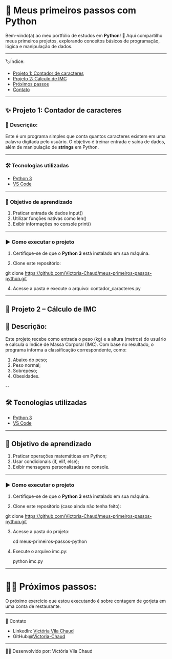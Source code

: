 # 🐍 Meus primeiros passos com Python
Bem-vindo(a) ao meu portfólio de estudos em **Python**! 🚀
Aqui compartilho meus primeiros projetos, explorando conceitos básicos de programação, lógica e manipulação de dados.

---
🏷️Índice:

- [Projeto 1: Contador de caracteres](#-projeto-1-contador-de-caracteres)
- [Projeto 2: Cálculo de IMC](#-projeto-2--cálculo-de-imc)
- [Próximos passos](#-próximos-passos)
- [Contato](#-contato)

---
## ✨ Projeto 1: Contador de caracteres

### 📖 Descrição:

Este é um programa simples que conta quantos caracteres existem em uma palavra digitada pelo usuário. O objetivo é treinar entrada e saída de dados, além de manipulação de **strings** em Python.

---

### 🛠️ Tecnologias utilizadas

- [Python 3](https://www.python.org/)
- [VS Code](https://code.visualstudio.com/download)

---

### 🎯 Objetivo de aprendizado

1. Praticar entrada de dados input()
2. Utilizar funções nativas como len()
3. Exibir informações no console print()

---

### ▶️ Como executar o projeto

1. Certifique-se de que o **Python 3** está instalado em sua máquina.
   
3. Clone este repositório:
   
git clone https://github.com/Victoria-Chaud/meus-primeiros-passos-python.git
  
4. Acesse a pasta e execute o arquivo: contador_caracteres.py

---

## 🧮 Projeto 2 – Cálculo de IMC

## 📖 Descrição:

Este projeto recebe como entrada o peso (kg) e a altura (metros) do usuário e calcula o Índice de Massa Corporal (IMC).
Com base no resultado, o programa informa a classificação correspondente, como:
1. Abaixo do peso;
2. Peso normal;
3. Sobrepeso;
4. Obesidades.

--
## 🛠️ Tecnologias utilizadas

- [Python 3](https://www.python.org/)
- [VS Code](https://code.visualstudio.com/download)

---
## 🎯 Objetivo de aprendizado

1. Praticar operações matemáticas em Python;
2. Usar condicionais (if, elif, else);
3. Exibir mensagens personalizadas no console.

---
### ▶️ Como executar o projeto

1. Certifique-se de que o **Python 3** está instalado em sua máquina.
   
2. Clone este repositório (caso ainda não tenha feito):
   
git clone https://github.com/Victoria-Chaud/meus-primeiros-passos-python.git

3. Acesse a pasta do projeto:
   
   cd meus-primeiros-passos-python
   
4. Execute o arquivo imc.py:
   
   python imc.py

---
# 👩‍🏫 Próximos passos:

O próximo exercício que estou executando é sobre contagem de gorjeta em uma conta de restaurante.

---
📧 Contato
- LinkedIn: [Victória Vila Chaud](https://www.linkedin.com/public-profile/settings?trk=d_flagship3_profile_self_view_public_profile)
- GitHub:[@Victoria-Chaud](https://github.com/Victoria-Chaud)

---
👩‍💻 Desenvolvido por: Victória Vila Chaud
   
